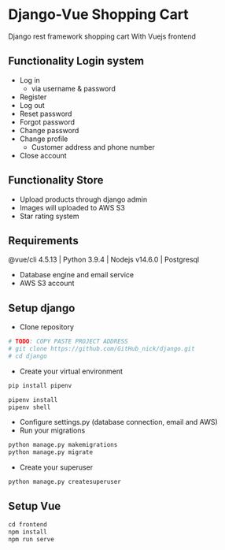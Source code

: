 # Django-Vue Shopping Cart

Django rest framework shopping cart With Vuejs frontend

## Functionality Login system

- Log in
    - via username & password
- Register
- Log out
- Reset password
- Forgot password
- Change password
- Change profile
    - Customer address and phone number
- Close account

## Functionality Store

- Upload products through django admin
- Images will uploaded to AWS S3
- Star rating system

## Requirements

@vue/cli 4.5.13 | Python 3.9.4 | Nodejs v14.6.0 | Postgresql

- Database engine and email service
- AWS S3 account

## Setup django

- Clone repository

``` python
# TODO: COPY PASTE PROJECT ADDRESS
# git clone https://github.com/GitHub_nick/django.git
# cd django
```

- Create your virtual environment

```python
pip install pipenv

pipenv install
pipenv shell
```

- Configure settings.py (database connection, email and AWS)
- Run your migrations

```python
python manage.py makemigrations
python manage.py migrate
```
- Create your superuser

```python
python manage.py createsuperuser
```

## Setup Vue

```javascript
cd frontend
npm install
npm run serve
```
